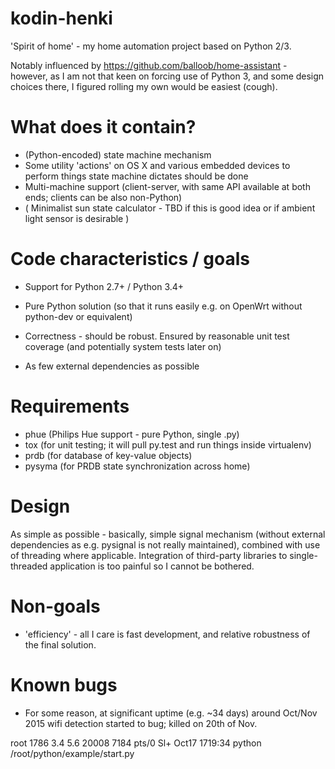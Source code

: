 kodin-henki
===========

'Spirit of home' - my home automation project based on Python 2/3.

Notably influenced by https://github.com/balloob/home-assistant - however,
as I am not that keen on forcing use of Python 3, and some design choices
there, I figured rolling my own would be easiest (cough).

What does it contain?
=====================

* (Python-encoded) state machine mechanism
* Some utility 'actions' on OS X and various embedded devices to perform
  things state machine dictates should be done
* Multi-machine support (client-server, with same API available at both
  ends; clients can be also non-Python)
* ( Minimalist sun state calculator - TBD if this is good idea or if ambient light sensor is desirable )

Code characteristics / goals
============================

* Support for Python 2.7+ / Python 3.4+

* Pure Python solution (so that it runs easily e.g. on OpenWrt without
  python-dev or equivalent)
  
* Correctness - should be robust. Ensured by reasonable unit test coverage
  (and potentially system tests later on)

* As few external dependencies as possible

Requirements
============

* phue (Philips Hue support - pure Python, single .py)
* tox (for unit testing; it will pull py.test and run things inside virtualenv)
* prdb (for database of key-value objects)
* pysyma (for PRDB state synchronization across home)

Design
======

As simple as possible - basically, simple signal mechanism (without
external dependencies as e.g. pysignal is not really maintained), combined
with use of threading where applicable. Integration of third-party
libraries to single-threaded application is too painful so I cannot be
bothered.

Non-goals
=========

* 'efficiency' - all I care is fast development, and relative robustness of
  the final solution.
  
Known bugs
==========

* For some reason, at significant uptime (e.g. ~34 days) around Oct/Nov
  2015 wifi detection started to bug; killed on 20th of Nov.

root      1786  3.4  5.6  20008  7184 pts/0    Sl+  Oct17 1719:34 python /root/python/example/start.py
